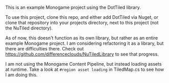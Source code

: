 This is an example Monogame project using the DotTiled library.

To use this project, clone this repo, and either add DotTiled via Nuget, or clone that repository into your projects directory, next to this project (not the NuTiled directory).

As of now, this doesn't function as its own library, but rather as an entire example Monogame project. I am considering refactoring it as a library, but there are difficulties there. Check out https://github.com/differenceclouds/NuTiledLibrary to see that progress. 

I am not using the Monogame Content Pipeline, but instead loading assets at runtime. Take a look at `#region asset loading` in TiledMap.cs to see how I am doing this.
